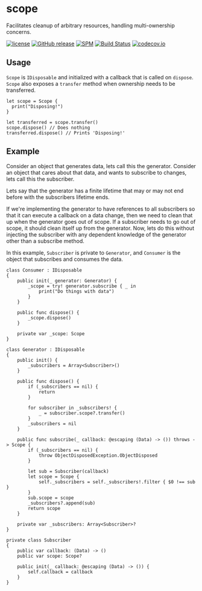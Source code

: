 # scope
Facilitates cleanup of arbitrary resources, handling multi-ownership concerns.

[![license](https://img.shields.io/github/license/mashape/apistatus.svg)]()
[![GitHub release](https://img.shields.io/github/release/randymarsh77/scope.svg)]()
[![SPM](https://img.shields.io/badge/SPM-compatible-brightgreen.svg)](https://github.com/apple/swift-package-manager)
[![Build Status](https://api.travis-ci.org/randymarsh77/scope.svg?branch=master)](https://travis-ci.org/randymarsh77/scope)
[![codecov.io](https://codecov.io/gh/randymarsh77/scope/branch/master/graphs/badge.svg)](https://codecov.io/gh/randymarsh77/scope/branch/master)

## Usage

`Scope` is `IDisposable` and initialized with a callback that is called on `dispose`. `Scope` also exposes a `transfer` method when ownership needs to be transferred.

```
let scope = Scope {
  print("Disposing!")
}

let transferred = scope.transfer()
scope.dispose() // Does nothing
transferred.dispose() // Prints 'Disposing!'
```

## Example

Consider an object that generates data, lets call this the generator. Consider an object that cares about that data, and wants to subscribe to changes, lets call this the subscriber.

Lets say that the generator has a finite lifetime that may or may not end before with the subscribers lifetime ends.

If we're implementing the generator to have references to all subscribers so that it can execute a callback on a data change, then we need to clean that up when the generator goes out of scope. If a subscriber needs to go out of scope, it should clean itself up from the generator. Now, lets do this without injecting the subscriber with any dependent knowledge of the generator other than a subscribe method.

In this example, `Subscriber` is private to `Generator`, and `Consumer` is the object that subscribes and consumes the data.

```
class Consumer : IDisposable
{
	public init(_ generator: Generator) {
		_scope = try! generator.subscribe { _ in
			print("Do things with data")
		}
	}

	public func dispose() {
		_scope.dispose()
	}

	private var _scope: Scope
}

class Generator : IDisposable
{
	public init() {
		_subscribers = Array<Subscriber>()
	}

	public func dispose() {
		if (_subscribers == nil) {
			return
		}

		for subscriber in _subscribers! {
			_ = subscriber.scope?.transfer()
		}
		_subscribers = nil
	}

	public func subscribe(_ callback: @escaping (Data) -> ()) throws -> Scope {
		if (_subscribers == nil) {
			throw ObjectDisposedException.ObjectDisposed
		}

		let sub = Subscriber(callback)
		let scope = Scope {
			self._subscribers = self._subscribers!.filter { $0 !== sub }
		}
		sub.scope = scope
		_subscribers?.append(sub)
		return scope
	}

	private var _subscribers: Array<Subscriber>?
}

private class Subscriber
{
	public var callback: (Data) -> ()
	public var scope: Scope?

	public init(_ callback: @escaping (Data) -> ()) {
		self.callback = callback
	}
}
```
